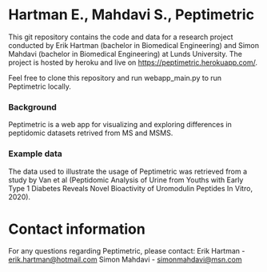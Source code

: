 # Hartman E., Mahdavi S., Peptimetric  

This git repository contains the code and data for a research project conducted by Erik Hartman (bachelor in Biomedical Engineering) and Simon Mahdavi (bachelor in Biomedical Engineering) at Lunds University. The project is hosted by heroku and live on https://peptimetric.herokuapp.com/.

Feel free to clone this repository and run webapp_main.py to run Peptimetric locally.

### Background
Peptimetric is a web app for visualizing and exploring differences in peptidomic datasets retrived from MS and MSMS. 

### Example data 
The data used to illustrate the usage of Peptimetric was retrieved from a study by Van et al (Peptidomic Analysis of Urine from Youths with Early Type 1 Diabetes Reveals Novel Bioactivity of Uromodulin Peptides In Vitro, 2020).


# Contact information 
For any questions regarding Peptimetric, please contact:
Erik Hartman - erik.hartman@hotmail.com
Simon Mahdavi - simonmahdavi@msn.com